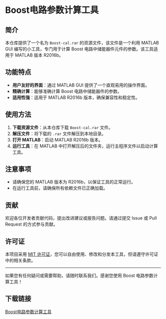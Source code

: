# Boost电路参数计算工具

## 简介

本仓库提供了一个名为 `Boost-cal.rar` 的资源文件，该文件是一个利用 MATLAB GUI 编写的小工具，专门用于计算 Boost 电路中储能器件元件的参数。该工具适用于 MATLAB 版本 R2016b。

## 功能特点

- **用户友好的界面**：通过 MATLAB GUI 提供了一个直观易用的操作界面。
- **精确计算**：能够准确计算 Boost 电路中储能器件的参数。
- **适用性强**：适用于 MATLAB R2016b 版本，确保兼容性和稳定性。

## 使用方法

1. **下载资源文件**：从本仓库下载 `Boost-cal.rar` 文件。
2. **解压文件**：将下载的 `.rar` 文件解压到本地目录。
3. **打开 MATLAB**：启动 MATLAB R2016b 版本。
4. **运行工具**：在 MATLAB 中打开解压后的文件夹，运行主程序文件以启动计算工具。

## 注意事项

- 请确保您的 MATLAB 版本为 R2016b，以保证工具的正常运行。
- 在运行工具前，请确保所有依赖文件已正确加载。

## 贡献

欢迎各位开发者贡献代码，提出改进建议或报告问题。请通过提交 Issue 或 Pull Request 的方式参与贡献。

## 许可证

本项目采用 [MIT 许可证](LICENSE)，您可以自由使用、修改和分发本工具，但请遵守许可证中的相关条款。

---

如果您有任何疑问或需要帮助，请随时联系我们。感谢您使用 Boost 电路参数计算工具！

## 下载链接

[Boost电路参数计算工具](https://pan.quark.cn/s/24f3ada9e60c)